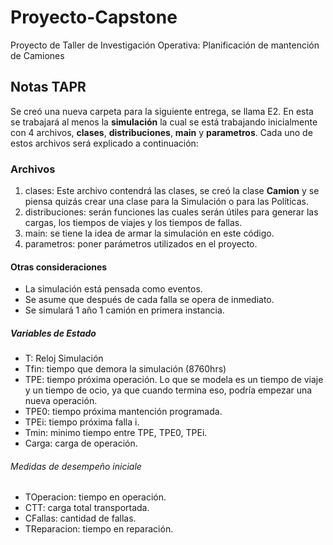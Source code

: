# Proyecto-Capstone
Proyecto de Taller de Investigación Operativa: Planificación de mantención de Camiones

## Notas TAPR
Se creó una nueva carpeta para la siguiente entrega, se llama E2. En esta se trabajará al menos la **simulación** la cual se está trabajando inicialmente con 4 archivos, **clases**, **distribuciones**, **main** y **parametros**. Cada uno de estos archivos será explicado a continuación:

### Archivos
1) clases: Este archivo contendrá las clases, se creó la clase __Camion__ y se piensa quizás crear una clase para la Simulación o para las Políticas.
2) distribuciones: serán funciones las cuales serán útiles para generar las cargas, los tiempos de viajes y los tiempos de fallas.
3) main: se tiene la idea de armar la simulación en este código.
4) parametros: poner parámetros utilizados en el proyecto.

#### Otras consideraciones
- La simulación está pensada como eventos. 
- Se asume que después de cada falla se opera de inmediato.
- Se simulará 1 año 1 camión en primera instancia.

##### Variables de Estado
- T: Reloj Simulación
- Tfin: tiempo que demora la simulación (8760hrs)
- TPE: tiempo próxima operación. Lo que se modela es un tiempo de viaje y un tiempo de ocio, ya que cuando termina eso, podría empezar una nueva operación.
- TPE0: tiempo próxima mantención programada.
- TPEi: tiempo próxima falla i.
- Tmin: minimo tiempo entre TPE, TPE0, TPEi.
- Carga: carga de operación.

###### Medidas de desempeño iniciale
- TOperacion: tiempo en operación.
- CTT: carga total transportada.
- CFallas: cantidad de fallas.
- TReparacion: tiempo en reparación.